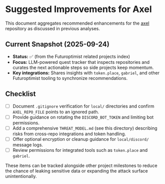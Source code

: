 # Suggested Improvements for Axel

This document aggregates recommended enhancements for the [axel](https://github.com/futuroptimist/axel) repository as discussed in previous analyses.

## Current Snapshot (2025-09-24)

- **Status:** ✅ (from the Futuroptimist related projects index)
- **Focus:** LLM-powered quest tracker that inspects repositories and curates the next
  actionable steps so side projects keep momentum.
- **Key integrations:** Shares insights with `token.place`, `gabriel`, and other Futuroptimist
  tooling to synchronize recommendations.

## Checklist

- [ ] Document `.gitignore` verification for `local/` directories and confirm `AXEL_REPO_FILE` points to an ignored path.
- [ ] Provide guidance on rotating the `DISCORD_BOT_TOKEN` and limiting bot permissions.
- [ ] Add a comprehensive `THREAT_MODEL.md` (see this directory) describing risks from cross-repo integrations and token handling.
- [ ] Offer optional encryption or cleanup guidance for `local/discord/` message logs.
- [ ] Review permissions for integrated tools such as `token.place` and `gabriel`.

These items can be tracked alongside other project milestones to reduce the chance of leaking sensitive data or expanding the attack surface unintentionally.

